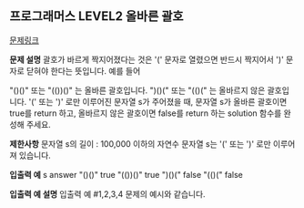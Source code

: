 ## 프로그래머스 LEVEL2 올바른 괄호
[문제링크](https://school.programmers.co.kr/learn/courses/30/lessons/12909)

**문제 설명**
괄호가 바르게 짝지어졌다는 것은 '(' 문자로 열렸으면 반드시 짝지어서 ')' 문자로 닫혀야 한다는 뜻입니다. 예를 들어

"()()" 또는 "(())()" 는 올바른 괄호입니다.
")()(" 또는 "(()(" 는 올바르지 않은 괄호입니다.
'(' 또는 ')' 로만 이루어진 문자열 s가 주어졌을 때, 문자열 s가 올바른 괄호이면 true를 return 하고, 올바르지 않은 괄호이면 false를 return 하는 solution 함수를 완성해 주세요.

**제한사항**
문자열 s의 길이 : 100,000 이하의 자연수
문자열 s는 '(' 또는 ')' 로만 이루어져 있습니다.

**입출력 예**
s	answer
"()()"	true
"(())()"	true
")()("	false
"(()("	false

**입출력 예 설명**
입출력 예 #1,2,3,4
문제의 예시와 같습니다.